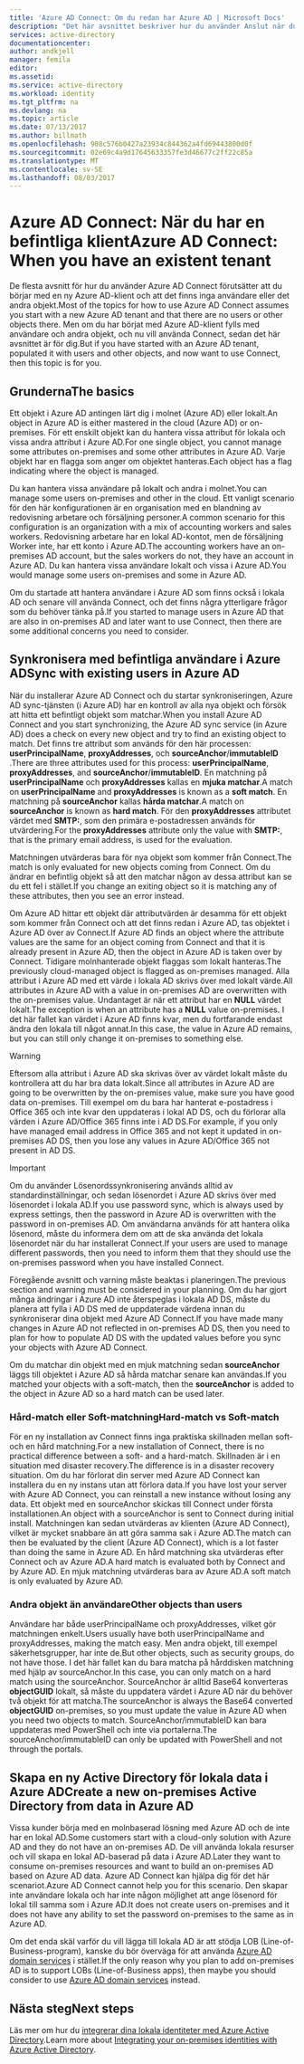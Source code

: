 ```yaml
---
title: 'Azure AD Connect: Om du redan har Azure AD | Microsoft Docs'
description: "Det här avsnittet beskriver hur du använder Anslut när du har en befintlig Azure AD-klient."
services: active-directory
documentationcenter: 
author: andkjell
manager: femila
editor: 
ms.assetid: 
ms.service: active-directory
ms.workload: identity
ms.tgt_pltfrm: na
ms.devlang: na
ms.topic: article
ms.date: 07/13/2017
ms.author: billmath
ms.openlocfilehash: 908c576b0427a23934c844362a4fd69443800d0f
ms.sourcegitcommit: 02e69c4a9d17645633357fe3d46677c2ff22c85a
ms.translationtype: MT
ms.contentlocale: sv-SE
ms.lasthandoff: 08/03/2017
---
```

# <a name="azure-ad-connect-when-you-have-an-existent-tenant"></a><span data-ttu-id="7fd00-103">Azure AD Connect: När du har en befintliga klient</span><span class="sxs-lookup"><span data-stu-id="7fd00-103">Azure AD Connect: When you have an existent tenant</span></span>
<span data-ttu-id="7fd00-104">De flesta avsnitt för hur du använder Azure AD Connect förutsätter att du börjar med en ny Azure AD-klient och att det finns inga användare eller det andra objekt.</span><span class="sxs-lookup"><span data-stu-id="7fd00-104">Most of the topics for how to use Azure AD Connect assumes you start with a new Azure AD tenant and that there are no users or other objects there.</span></span> <span data-ttu-id="7fd00-105">Men om du har börjat med Azure AD-klient fylls med användare och andra objekt, och nu vill använda Connect, sedan det här avsnittet är för dig.</span><span class="sxs-lookup"><span data-stu-id="7fd00-105">But if you have started with an Azure AD tenant, populated it with users and other objects, and now want to use Connect, then this topic is for you.</span></span>

## <a name="the-basics"></a><span data-ttu-id="7fd00-106">Grunderna</span><span class="sxs-lookup"><span data-stu-id="7fd00-106">The basics</span></span>
<span data-ttu-id="7fd00-107">Ett objekt i Azure AD antingen lärt dig i molnet (Azure AD) eller lokalt.</span><span class="sxs-lookup"><span data-stu-id="7fd00-107">An object in Azure AD is either mastered in the cloud (Azure AD) or on-premises.</span></span> <span data-ttu-id="7fd00-108">För ett enskilt objekt kan du hantera vissa attribut för lokala och vissa andra attribut i Azure AD.</span><span class="sxs-lookup"><span data-stu-id="7fd00-108">For one single object, you cannot manage some attributes on-premises and some other attributes in Azure AD.</span></span> <span data-ttu-id="7fd00-109">Varje objekt har en flagga som anger om objektet hanteras.</span><span class="sxs-lookup"><span data-stu-id="7fd00-109">Each object has a flag indicating where the object is managed.</span></span>

<span data-ttu-id="7fd00-110">Du kan hantera vissa användare på lokalt och andra i molnet.</span><span class="sxs-lookup"><span data-stu-id="7fd00-110">You can manage some users on-premises and other in the cloud.</span></span> <span data-ttu-id="7fd00-111">Ett vanligt scenario för den här konfigurationen är en organisation med en blandning av redovisning arbetare och försäljning personer.</span><span class="sxs-lookup"><span data-stu-id="7fd00-111">A common scenario for this configuration is an organization with a mix of accounting workers and sales workers.</span></span> <span data-ttu-id="7fd00-112">Redovisning arbetare har en lokal AD-kontot, men de försäljning Worker inte, har ett konto i Azure AD.</span><span class="sxs-lookup"><span data-stu-id="7fd00-112">The accounting workers have an on-premises AD account, but the sales workers do not, they have an account in Azure AD.</span></span> <span data-ttu-id="7fd00-113">Du kan hantera vissa användare lokalt och vissa i Azure AD.</span><span class="sxs-lookup"><span data-stu-id="7fd00-113">You would manage some users on-premises and some in Azure AD.</span></span>

<span data-ttu-id="7fd00-114">Om du startade att hantera användare i Azure AD som finns också i lokala AD och senare vill använda Connect, och det finns några ytterligare frågor som du behöver tänka på.</span><span class="sxs-lookup"><span data-stu-id="7fd00-114">If you started to manage users in Azure AD that are also in on-premises AD and later want to use Connect, then there are some additional concerns you need to consider.</span></span>

## <a name="sync-with-existing-users-in-azure-ad"></a><span data-ttu-id="7fd00-115">Synkronisera med befintliga användare i Azure AD</span><span class="sxs-lookup"><span data-stu-id="7fd00-115">Sync with existing users in Azure AD</span></span>
<span data-ttu-id="7fd00-116">När du installerar Azure AD Connect och du startar synkroniseringen, Azure AD sync-tjänsten (i Azure AD) har en kontroll av alla nya objekt och försök att hitta ett befintligt objekt som matchar.</span><span class="sxs-lookup"><span data-stu-id="7fd00-116">When you install Azure AD Connect and you start synchronizing, the Azure AD sync service (in Azure AD) does a check on every new object and try to find an existing object to match.</span></span> <span data-ttu-id="7fd00-117">Det finns tre attribut som används för den här processen: **userPrincipalName**, **proxyAddresses**, och **sourceAnchor**/**immutableID** .</span><span class="sxs-lookup"><span data-stu-id="7fd00-117">There are three attributes used for this process: **userPrincipalName**, **proxyAddresses**, and **sourceAnchor**/**immutableID**.</span></span> <span data-ttu-id="7fd00-118">En matchning på **userPrincipalName** och **proxyAddresses** kallas en **mjuka matchar**.</span><span class="sxs-lookup"><span data-stu-id="7fd00-118">A match on **userPrincipalName** and **proxyAddresses** is known as a **soft match**.</span></span> <span data-ttu-id="7fd00-119">En matchning på **sourceAnchor** kallas **hårda matchar**.</span><span class="sxs-lookup"><span data-stu-id="7fd00-119">A match on **sourceAnchor** is known as **hard match**.</span></span> <span data-ttu-id="7fd00-120">För den **proxyAddresses** attributet värdet med **SMTP:**, som den primära e-postadressen används för utvärdering.</span><span class="sxs-lookup"><span data-stu-id="7fd00-120">For the **proxyAddresses** attribute only the value with **SMTP:**, that is the primary email address, is used for the evaluation.</span></span>

<span data-ttu-id="7fd00-121">Matchningen utvärderas bara för nya objekt som kommer från Connect.</span><span class="sxs-lookup"><span data-stu-id="7fd00-121">The match is only evaluated for new objects coming from Connect.</span></span> <span data-ttu-id="7fd00-122">Om du ändrar en befintlig objekt så att den matchar någon av dessa attribut kan se du ett fel i stället.</span><span class="sxs-lookup"><span data-stu-id="7fd00-122">If you change an exiting object so it is matching any of these attributes, then you see an error instead.</span></span>

<span data-ttu-id="7fd00-123">Om Azure AD hittar ett objekt där attributvärden är desamma för ett objekt som kommer från Connect och att det finns redan i Azure AD, tas objektet i Azure AD över av Connect.</span><span class="sxs-lookup"><span data-stu-id="7fd00-123">If Azure AD finds an object where the attribute values are the same for an object coming from Connect and that it is already present in Azure AD, then the object in Azure AD is taken over by Connect.</span></span> <span data-ttu-id="7fd00-124">Tidigare molnhanterade objekt flaggas som lokalt hanteras.</span><span class="sxs-lookup"><span data-stu-id="7fd00-124">The previously cloud-managed object is flagged as on-premises managed.</span></span> <span data-ttu-id="7fd00-125">Alla attribut i Azure AD med ett värde i lokala AD skrivs över med lokalt värde.</span><span class="sxs-lookup"><span data-stu-id="7fd00-125">All attributes in Azure AD with a value in on-premises AD are overwritten with the on-premises value.</span></span> <span data-ttu-id="7fd00-126">Undantaget är när ett attribut har en **NULL** värdet lokalt.</span><span class="sxs-lookup"><span data-stu-id="7fd00-126">The exception is when an attribute has a **NULL** value on-premises.</span></span> <span data-ttu-id="7fd00-127">I det här fallet kan värdet i Azure AD finns kvar, men du fortfarande endast ändra den lokala till något annat.</span><span class="sxs-lookup"><span data-stu-id="7fd00-127">In this case, the value in Azure AD remains, but you can still only change it on-premises to something else.</span></span>

> [!WARNING]
> <span data-ttu-id="7fd00-128">Eftersom alla attribut i Azure AD ska skrivas över av värdet lokalt måste du kontrollera att du har bra data lokalt.</span><span class="sxs-lookup"><span data-stu-id="7fd00-128">Since all attributes in Azure AD are going to be overwritten by the on-premises value, make sure you have good data on-premises.</span></span> <span data-ttu-id="7fd00-129">Till exempel om du bara har hanterat e-postadress i Office 365 och inte kvar den uppdateras i lokal AD DS, och du förlorar alla värden i Azure AD/Office 365 finns inte i AD DS.</span><span class="sxs-lookup"><span data-stu-id="7fd00-129">For example, if you only have managed email address in Office 365 and not kept it updated in on-premises AD DS, then you lose any values in Azure AD/Office 365 not present in AD DS.</span></span>

> [!IMPORTANT]
> <span data-ttu-id="7fd00-130">Om du använder Lösenordssynkronisering används alltid av standardinställningar, och sedan lösenordet i Azure AD skrivs över med lösenordet i lokala AD.</span><span class="sxs-lookup"><span data-stu-id="7fd00-130">If you use password sync, which is always used by express settings, then the password in Azure AD is overwritten with the password in on-premises AD.</span></span> <span data-ttu-id="7fd00-131">Om användarna används för att hantera olika lösenord, måste du informera dem om att de ska använda det lokala lösenordet när du har installerat Connect.</span><span class="sxs-lookup"><span data-stu-id="7fd00-131">If your users are used to manage different passwords, then you need to inform them that they should use the on-premises password when you have installed Connect.</span></span>

<span data-ttu-id="7fd00-132">Föregående avsnitt och varning måste beaktas i planeringen.</span><span class="sxs-lookup"><span data-stu-id="7fd00-132">The previous section and warning must be considered in your planning.</span></span> <span data-ttu-id="7fd00-133">Om du har gjort många ändringar i Azure AD inte återspeglas i lokala AD DS, måste du planera att fylla i AD DS med de uppdaterade värdena innan du synkroniserar dina objekt med Azure AD Connect.</span><span class="sxs-lookup"><span data-stu-id="7fd00-133">If you have made many changes in Azure AD not reflected in on-premises AD DS, then you need to plan for how to populate AD DS with the updated values before you sync your objects with Azure AD Connect.</span></span>

<span data-ttu-id="7fd00-134">Om du matchar din objekt med en mjuk matchning sedan **sourceAnchor** läggs till objektet i Azure AD så hårda matchar senare kan användas.</span><span class="sxs-lookup"><span data-stu-id="7fd00-134">If you matched your objects with a soft-match, then the **sourceAnchor** is added to the object in Azure AD so a hard match can be used later.</span></span>

### <a name="hard-match-vs-soft-match"></a><span data-ttu-id="7fd00-135">Hård-match eller Soft-matchning</span><span class="sxs-lookup"><span data-stu-id="7fd00-135">Hard-match vs Soft-match</span></span>
<span data-ttu-id="7fd00-136">För en ny installation av Connect finns inga praktiska skillnaden mellan soft- och en hård matchning.</span><span class="sxs-lookup"><span data-stu-id="7fd00-136">For a new installation of Connect, there is no practical difference between a soft- and a hard-match.</span></span> <span data-ttu-id="7fd00-137">Skillnaden är i en situation med disaster recovery.</span><span class="sxs-lookup"><span data-stu-id="7fd00-137">The difference is in a disaster recovery situation.</span></span> <span data-ttu-id="7fd00-138">Om du har förlorat din server med Azure AD Connect kan installera du en ny instans utan att förlora data.</span><span class="sxs-lookup"><span data-stu-id="7fd00-138">If you have lost your server with Azure AD Connect, you can reinstall a new instance without losing any data.</span></span> <span data-ttu-id="7fd00-139">Ett objekt med en sourceAnchor skickas till Connect under första installationen.</span><span class="sxs-lookup"><span data-stu-id="7fd00-139">An object with a sourceAnchor is sent to Connect during initial install.</span></span> <span data-ttu-id="7fd00-140">Matchningen kan sedan utvärderas av klienten (Azure AD Connect), vilket är mycket snabbare än att göra samma sak i Azure AD.</span><span class="sxs-lookup"><span data-stu-id="7fd00-140">The match can then be evaluated by the client (Azure AD Connect), which is a lot faster than doing the same in Azure AD.</span></span> <span data-ttu-id="7fd00-141">En hård matchning ska utvärderas efter Connect och av Azure AD.</span><span class="sxs-lookup"><span data-stu-id="7fd00-141">A hard match is evaluated both by Connect and by Azure AD.</span></span> <span data-ttu-id="7fd00-142">En mjuk matchning utvärderas bara av Azure AD.</span><span class="sxs-lookup"><span data-stu-id="7fd00-142">A soft match is only evaluated by Azure AD.</span></span>

### <a name="other-objects-than-users"></a><span data-ttu-id="7fd00-143">Andra objekt än användare</span><span class="sxs-lookup"><span data-stu-id="7fd00-143">Other objects than users</span></span>
<span data-ttu-id="7fd00-144">Användare har både userPrincipalName och proxyAddresses, vilket gör matchningen enkelt.</span><span class="sxs-lookup"><span data-stu-id="7fd00-144">Users usually have both userPrincipalName and proxyAddresses, making the match easy.</span></span> <span data-ttu-id="7fd00-145">Men andra objekt, till exempel säkerhetsgrupper, har inte de.</span><span class="sxs-lookup"><span data-stu-id="7fd00-145">But other objects, such as security groups, do not have those.</span></span> <span data-ttu-id="7fd00-146">I det här fallet kan du bara matcha på hårddisken matchning med hjälp av sourceAnchor.</span><span class="sxs-lookup"><span data-stu-id="7fd00-146">In this case, you can only match on a hard match using the sourceAnchor.</span></span> <span data-ttu-id="7fd00-147">SourceAnchor är alltid Base64 konverteras **objectGUID** lokalt, så måste du uppdatera värdet i Azure AD när du behöver två objekt för att matcha.</span><span class="sxs-lookup"><span data-stu-id="7fd00-147">The sourceAnchor is always the Base64 converted **objectGUID** on-premises, so you must update the value in Azure AD when you need two objects to match.</span></span> <span data-ttu-id="7fd00-148">SourceAnchor/immutableID kan bara uppdateras med PowerShell och inte via portalerna.</span><span class="sxs-lookup"><span data-stu-id="7fd00-148">The sourceAnchor/immutableID can only be updated with PowerShell and not through the portals.</span></span>

## <a name="create-a-new-on-premises-active-directory-from-data-in-azure-ad"></a><span data-ttu-id="7fd00-149">Skapa en ny Active Directory för lokala data i Azure AD</span><span class="sxs-lookup"><span data-stu-id="7fd00-149">Create a new on-premises Active Directory from data in Azure AD</span></span>
<span data-ttu-id="7fd00-150">Vissa kunder börja med en molnbaserad lösning med Azure AD och de inte har en lokal AD.</span><span class="sxs-lookup"><span data-stu-id="7fd00-150">Some customers start with a cloud-only solution with Azure AD and they do not have an on-premises AD.</span></span> <span data-ttu-id="7fd00-151">De vill använda lokala resurser och vill skapa en lokal AD-baserad på data i Azure AD.</span><span class="sxs-lookup"><span data-stu-id="7fd00-151">Later they want to consume on-premises resources and want to build an on-premises AD based on Azure AD data.</span></span> <span data-ttu-id="7fd00-152">Azure AD Connect kan hjälpa dig för det här scenariot.</span><span class="sxs-lookup"><span data-stu-id="7fd00-152">Azure AD Connect cannot help you for this scenario.</span></span> <span data-ttu-id="7fd00-153">Den skapar inte användare lokala och har inte någon möjlighet att ange lösenord för lokal till samma som i Azure AD.</span><span class="sxs-lookup"><span data-stu-id="7fd00-153">It does not create users on-premises and it does not have any ability to set the password on-premises to the same as in Azure AD.</span></span>

<span data-ttu-id="7fd00-154">Om det enda skäl varför du vill lägga till lokala AD är att stödja LOB (Line-of-Business-program), kanske du bör överväga för att använda [Azure AD domain services](../../active-directory-domain-services/index.md) i stället.</span><span class="sxs-lookup"><span data-stu-id="7fd00-154">If the only reason why you plan to add on-premises AD is to support LOBs (Line-of-Business apps), then maybe you should consider to use [Azure AD domain services](../../active-directory-domain-services/index.md) instead.</span></span>

## <a name="next-steps"></a><span data-ttu-id="7fd00-155">Nästa steg</span><span class="sxs-lookup"><span data-stu-id="7fd00-155">Next steps</span></span>
<span data-ttu-id="7fd00-156">Läs mer om hur du [integrerar dina lokala identiteter med Azure Active Directory](active-directory-aadconnect.md).</span><span class="sxs-lookup"><span data-stu-id="7fd00-156">Learn more about [Integrating your on-premises identities with Azure Active Directory](active-directory-aadconnect.md).</span></span>
